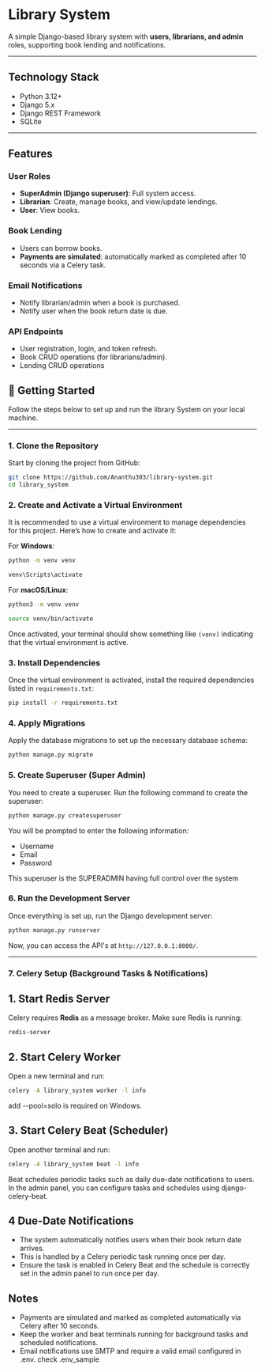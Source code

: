 # Library System

A simple Django-based library system with **users, librarians, and admin** roles, supporting book lending and notifications.

---
## Technology Stack

- Python 3.12+  
- Django 5.x
- Django REST Framework  
- SQLite  
---

## Features

### User Roles
- **SuperAdmin (Django superuser)**: Full system access.  
- **Librarian**: Create, manage books, and view/update lendings.  
- **User**: View books.  

### Book Lending
- Users can borrow books.  
- **Payments are simulated**: automatically marked as completed after 10 seconds via a Celery task.  

### Email Notifications
- Notify librarian/admin when a book is purchased.  
- Notify user when the book return date is due.  

### API Endpoints
- User registration, login, and token refresh.  
- Book CRUD operations (for librarians/admin).  
- Lending CRUD operations


## 🚀 Getting Started

Follow the steps below to set up and run the library System on your local machine.

---

### 1. Clone the Repository

Start by cloning the project from GitHub:

```bash
git clone https://github.com/Ananthu303/library-system.git
cd library_system
```

### 2. Create and Activate a Virtual Environment

It is recommended to use a virtual environment to manage dependencies for this project. Here’s how to create and activate it:

For **Windows**:
```bash
python -m venv venv

venv\Scripts\activate
```

For **macOS/Linux**:
```bash
python3 -m venv venv

source venv/bin/activate
```

Once activated, your terminal should show something like `(venv)` indicating that the virtual environment is active.

### 3. Install Dependencies

Once the virtual environment is activated, install the required dependencies listed in `requirements.txt`:

```bash
pip install -r requirements.txt
```

### 4. Apply Migrations

Apply the database migrations to set up the necessary database schema:

```bash
python manage.py migrate
```

### 5. Create Superuser (Super Admin)

You need to create a superuser.
Run the following command to create the superuser:

```bash
python manage.py createsuperuser
```

You will be prompted to enter the following information:

- Username
- Email
- Password

This superuser is the SUPERADMIN having full control over the system

### 6. Run the Development Server

Once everything is set up, run the Django development server:

```bash
python manage.py runserver
```

Now, you can access the API's at `http://127.0.0.1:8000/`.

---

### 7. Celery Setup (Background Tasks & Notifications)


## 1. Start Redis Server

Celery requires **Redis** as a message broker. Make sure Redis is running:

```bash
redis-server
```

## 2. Start Celery Worker

Open a new terminal and run:

```bash
celery -A library_system worker -l info
```
add --pool=solo is required on Windows.

## 3. Start Celery Beat (Scheduler)

Open another terminal and run:

```bash
celery -A library_system beat -l info
```
Beat schedules periodic tasks such as daily due-date notifications to users.
In the admin panel, you can configure tasks and schedules using django-celery-beat.

## 4 Due-Date Notifications

- The system automatically notifies users when their book return date arrives.
- This is handled by a Celery periodic task running once per day.
- Ensure the task is enabled in Celery Beat and the schedule is correctly set in the admin panel to run once per day.

## Notes
- Payments are simulated and marked as completed automatically via Celery after 10 seconds.
- Keep the worker and beat terminals running for background tasks and scheduled notifications.
- Email notifications use SMTP and require a valid email configured in .env. check .env_sample
